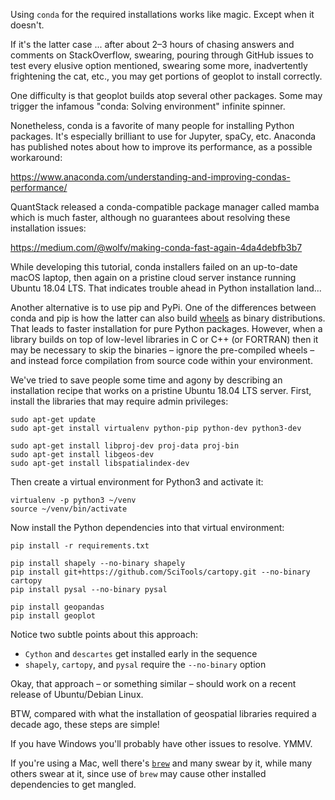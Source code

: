 Using `conda` for the required installations works like magic.
Except when it doesn't.

If it's the latter case ... after about 2–3 hours of chasing answers and
comments on StackOverflow, swearing, pouring through GitHub issues to
test every elusive option mentioned, swearing some more, inadvertently
frightening the cat, etc., you may get portions of geoplot to install
correctly.

One difficulty is that geoplot builds atop several other packages.
Some may trigger the infamous "conda: Solving environment" infinite
spinner.

Nonetheless, conda is a favorite of many people for installing Python
packages. It's especially brilliant to use for Jupyter, spaCy, etc.
Anaconda has published notes about how to improve its performance, as
a possible workaround:

<https://www.anaconda.com/understanding-and-improving-condas-performance/>

QuantStack released a conda-compatible package manager called mamba
which is much faster, although no guarantees about resolving these
installation issues:

<https://medium.com/@wolfv/making-conda-fast-again-4da4debfb3b7>

While developing this tutorial, conda installers failed on an
up-to-date macOS laptop, then again on a pristine cloud server
instance running Ubuntu 18.04 LTS. That indicates trouble ahead in
Python installation land...

Another alternative is to use pip and PyPi. One of the differences
between conda and pip is how the latter can also build
[wheels](https://pythonwheels.com/) as binary distributions. That
leads to faster installation for pure Python packages. However, when a
library builds on top of low-level libraries in C or C++ (or FORTRAN)
then it may be necessary to skip the binaries – ignore the
pre-compiled wheels – and instead force compilation from source code
within your environment.

We've tried to save people some time and agony by describing an
installation recipe that works on a pristine Ubuntu 18.04 LTS
server. First, install the libraries that may require admin
privileges:

```
sudo apt-get update
sudo apt-get install virtualenv python-pip python-dev python3-dev

sudo apt-get install libproj-dev proj-data proj-bin
sudo apt-get install libgeos-dev
sudo apt-get install libspatialindex-dev
```

Then create a virtual environment for Python3 and activate it:

```
virtualenv -p python3 ~/venv
source ~/venv/bin/activate
```

Now install the Python dependencies into that virtual environment:

```
pip install -r requirements.txt

pip install shapely --no-binary shapely 
pip install git+https://github.com/SciTools/cartopy.git --no-binary cartopy
pip install pysal --no-binary pysal

pip install geopandas
pip install geoplot
```

Notice two subtle points about this approach:

  * `Cython` and `descartes` get installed early in the sequence
  * `shapely`, `cartopy`, and `pysal` require the `--no-binary` option

Okay, that approach – or something similar – should work on a recent
release of Ubuntu/Debian Linux.

BTW, compared with what the installation of geospatial libraries
required a decade ago, these steps are simple!

If you have Windows you'll probably have other issues to
resolve. YMMV.

If you're using a Mac, well there's [`brew`](https://brew.sh/) and
many swear by it, while many others swear at it, since use of `brew`
may cause other installed dependencies to get mangled.
